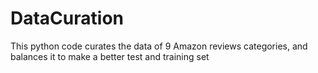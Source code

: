 # DataCuration
This python code curates the data of 9 Amazon reviews categories, and balances it to make a better test and training set
